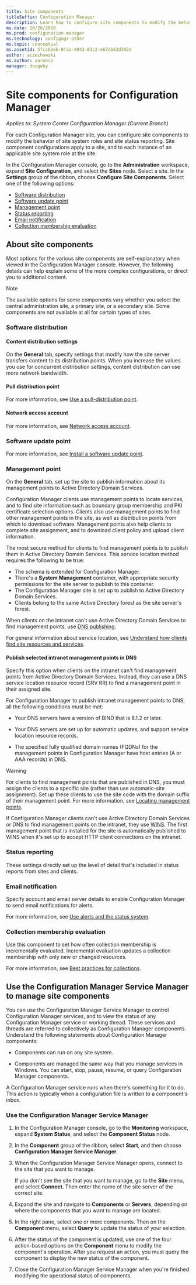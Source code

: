 ```yaml
---
title: Site components
titleSuffix: Configuration Manager
description: Learn how to configure site components to modify the behavior of site system roles and site status reporting.
ms.date: 10/26/2018
ms.prod: configuration-manager
ms.technology: configmgr-other
ms.topic: conceptual
ms.assetid: 5fccbbeb-0faa-4943-83c2-e67db62d392d
author: aczechowski
ms.author: aaroncz
manager: dougeby
---
```


# Site components for Configuration Manager

*Applies to: System Center Configuration Manager (Current Branch)*

For each Configuration Manager site, you can configure site components to modify the behavior of site system roles and site status reporting. Site component configurations apply to a site, and to each instance of an applicable site system role at the site.  

In the Configuration Manager console, go to the **Administration** workspace, expand **Site Configuration**, and select the **Sites** node. Select a site. In the **Settings** group of the ribbon, choose **Configure Site Components**. Select one of the following options:

- [Software distribution](#software-distribution)  
- [Software update point](#software-update-point)  
- [Management point](#management-point)  
- [Status reporting](#status-reporting)  
- [Email notification](#email-notification)
- [Collection membership evaluation](#bkmk_colleval)


## About site components  

 Most options for the various site components are self-explanatory when viewed in the Configuration Manager console. However, the following details can help explain some of the more complex configurations, or direct you to additional content.  

> [!Note]  
> The available options for some components vary whether you select the central administration site, a primary site, or a secondary site. Some components are not available at all for certain types of sites.  



### Software distribution  

#### Content distribution settings
On the **General** tab, specify settings that modify how the site server transfers content to its distribution points. When you increase the values you use for concurrent distribution settings, content distribution can use more network bandwidth.  

#### Pull distribution point
For more information, see [Use a pull-distribution point](/sccm/core/plan-design/hierarchy/use-a-pull-distribution-point).

#### Network access account
For more information, see [Network access account](/sccm/core/plan-design/hierarchy/accounts#network-access-account).  


### Software update point  

For more information, see [Install a software update point](/sccm/sum/get-started/install-a-software-update-point).  


### Management point  

On the **General** tab, set up the site to publish information about its management points to Active Directory Domain Services.  

Configuration Manager clients use management points to locate services, and to find site information such as boundary group membership and PKI certificate selection options. Clients also use management points to find other management points in the site, as well as distribution points from which to download software. Management points also help clients to complete site assignment, and to download client policy and upload client information.  

The most secure method for clients to find management points is to publish them in Active Directory Domain Services. This service location method requires the following to be true:

- The schema is extended for Configuration Manager.
- There's a **System Management** container, with appropriate security permissions for the site server to publish to this container.
- The Configuration Manager site is set up to publish to Active Directory Domain Services.
- Clients belong to the same Active Directory forest as the site server's forest.  

When clients on the intranet can't use Active Directory Domain Services to find management points, use [DNS publishing](/sccm/core/plan-design/hierarchy/understand-how-clients-find-site-resources-and-services#bkmk_dns).  

For general information about service location, see [Understand how clients find site resources and services](/sccm/core/plan-design/hierarchy/understand-how-clients-find-site-resources-and-services).  


#### Publish selected intranet management points in DNS
Specify this option when clients on the intranet can't find management points from Active Directory Domain Services. Instead, they can use a DNS service location resource record (SRV RR) to find a management point in their assigned site.  

For Configuration Manager to publish intranet management points to DNS, all the following conditions must be met:  

-   Your DNS servers have a version of BIND that is 8.1.2 or later.  

-   Your DNS servers are set up for automatic updates, and support service location resource records.  

-   The specified fully qualified domain names (FQDNs) for the management points in Configuration Manager have host entries (A or AAA records) in DNS.  

> [!WARNING]  
>  For clients to find management points that are published in DNS, you must assign the clients to a specific site (rather than use automatic-site assignment). Set up these clients to use the site code with the domain suffix of their management point. For more information, see [Locating management points](/sccm/core/clients/deploy/assign-clients-to-a-site#locating-management-points).  

If Configuration Manager clients can't use Active Directory Domain Services or DNS to find management points on the intranet, they use [WINS](/sccm/core/plan-design/hierarchy/understand-how-clients-find-site-resources-and-services#bkmk_wins). The first management point that is installed for the site is automatically published to WINS when it's set up to accept HTTP client connections on the intranet.  


### Status reporting  

These settings directly set up the level of detail that's included in status reports from sites and clients.  


### Email notification  

Specify account and email server details to enable Configuration Manager to send email notifications for alerts.  

For more information, see [Use alerts and the status system](/sccm/core/servers/manage/use-alerts-and-the-status-system).


### <a name="bkmk_colleval"></a> Collection membership evaluation  

Use this component to set how often collection membership is incrementally evaluated. Incremental evaluation updates a collection membership with only new or changed resources.  

For more information, see [Best practices for collections](/sccm/core/clients/manage/collections/best-practices-for-collections).



##  <a name="BKMK_ServiceMgr"></a> Use the Configuration Manager Service Manager to manage site components  

You can use the Configuration Manager Service Manager to control Configuration Manager services, and to view the status of any Configuration Manager service or working thread. These services and threads are referred to collectively as Configuration Manager components. Understand the following statements about Configuration Manager components:  

-   Components can run on any site system.  

-   Components are managed the same way that you manage services in Windows. You can start, stop, pause, resume, or query Configuration Manager components.  

A Configuration Manager service runs when there's something for it to do. This action is typically when a configuration file is written to a component's inbox. 


### Use the Configuration Manager Service Manager  

1.  In the Configuration Manager console, go to the **Monitoring** workspace, expand **System Status**, and select the **Component Status** node.  

2.  In the **Component** group of the ribbon, select **Start**, and then choose **Configuration Manager Service Manager**.  

3.  When the Configuration Manager Service Manager opens, connect to the site that you want to manage.  

     If you don't see the site that you want to manage, go to the **Site** menu, and select **Connect**. Then enter the name of the site server of the correct site.  

4.  Expand the site and navigate to **Components** or **Servers**, depending on where the components that you want to manage are located.  

5.  In the right pane, select one or more components. Then on the **Component** menu, select **Query** to update the status of your selection.  

6.  After the status of the component is updated, use one of the four action-based options on the **Component** menu to modify the component's operation. After you request an action, you must query the component to display the new status of the component.  

7.  Close the Configuration Manager Service Manager when you're finished modifying the operational status of components.  
